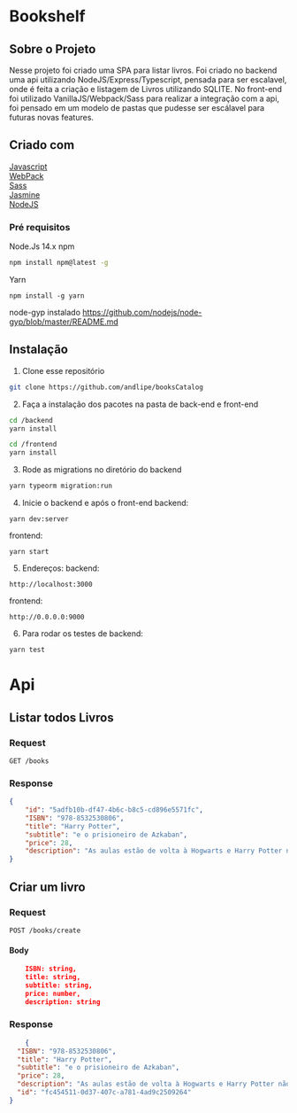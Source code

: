 # Bookshelf

## Sobre o Projeto

Nesse projeto foi criado uma SPA para listar livros. Foi criado no backend uma api utilizando NodeJS/Express/Typescript, pensada para ser escalavel, onde é feita a criação e listagem de Livros utilizando SQLITE. No front-end foi utilizado VanillaJS/Webpack/Sass para realizar a integração com a api, foi pensado em um modelo de pastas que pudesse ser escálavel para futuras novas features.
## Criado com

[Javascript](http://vanilla-js.com)  
[WebPack](https://webpack.js.org)  
[Sass](https://sass-lang.com)  
[Jasmine](https://jasmine.github.io)  
[NodeJS](https://nodejs.org/en/)

### Pré requisitos
Node.Js 14.x
npm
```sh
npm install npm@latest -g
```
Yarn
```
npm install -g yarn
```
node-gyp instalado
https://github.com/nodejs/node-gyp/blob/master/README.md
## Instalação

1. Clone esse repositório
```sh
git clone https://github.com/andlipe/booksCatalog
```
2. Faça a instalação dos pacotes na pasta de back-end e front-end
```sh
cd /backend
yarn install  

cd /frontend
yarn install
```
3. Rode as migrations no diretório do backend
```sh
yarn typeorm migration:run
```
4. Inicie o backend e após o front-end
backend:
```
yarn dev:server
```
frontend:
```
yarn start
```
5. Endereços:
backend:
```
http://localhost:3000
```
frontend:
```
http://0.0.0.0:9000
```
6.  Para rodar os testes de backend:
```
yarn test
```
# Api

## Listar todos Livros
### Request
`GET /books`

### Response
```json
{
    "id": "5adfb10b-df47-4b6c-b8c5-cd896e5571fc",
    "ISBN": "978-8532530806",
    "title": "Harry Potter",
    "subtitle": "e o prisioneiro de Azkaban",
    "price": 28,
    "description": "As aulas estão de volta à Hogwarts e Harry Potter não vê a hora de embarcar no    expresso a vapor que o levará de volta à escola de bruxaria. Mais uma vez suas férias na rua dos   Alfeneiros foi triste e solitária. Com muita ação, humor e magia, 'Harry Potter e o prisioneiro de    Azkaban' traz de volta o gigante atrapalhado Rúbeo Hagrid, o sábio diretor Alvo Dumbledore, a  exigente professora de transformação Minerva MacGonagall e o novo mestre Lupin, que guarda grandes   surpresas para Harry.",
}
```

## Criar um livro
### Request
`POST /books/create`

####  Body
```json
    ISBN: string,
    title: string,
    subtitle: string,
    price: number,
    description: string
```
### Response
```json 
    {
  "ISBN": "978-8532530806",
  "title": "Harry Potter",
  "subtitle": "e o prisioneiro de Azkaban",
  "price": 28,
  "description": "As aulas estão de volta à Hogwarts e Harry Potter não vê a hora de embarcar no expresso a vapor que o levará de volta à escola de bruxaria. Mais uma vez suas férias na rua dos Alfeneiros foi triste e solitária. Com muita ação, humor e magia, 'Harry Potter e o prisioneiro de Azkaban' traz de volta o gigante atrapalhado Rúbeo Hagrid, o sábio diretor Alvo Dumbledore, a exigente professora de transformação Minerva MacGonagall e o novo mestre Lupin, que guarda grandes surpresas para Harry.",
  "id": "fc454511-0d37-407c-a781-4ad9c2509264"
}

```

